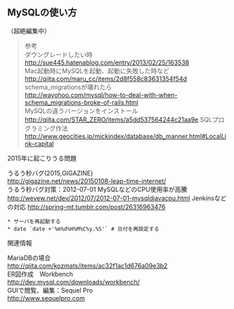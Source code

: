 
## MySQLの使い方

（超絶編集中）

> 参考  
ダウングレードしたい時  
http://sue445.hatenablog.com/entry/2013/02/25/163538  
Mac起動時にMySQLを起動、起動に失敗した時など  
http://qiita.com/maru_cc/items/2d8f558c83631354f54d  
schema_migrationsが壊れたら  
http://wayohoo.com/mysql/how-to-deal-with-when-schema_migrations-broke-of-rails.html  
MySQLの違うバージョンをインストール  
http://qiita.com/STAR_ZERO/items/a5dd537564244c21aa9e
SQLプログラミング作法
http://www.geocities.jp/mickindex/database/db_manner.html#LocalLink-capital

2015年に起こりうる問題  
>  
うるう秒バグ(2015,GIGAZINE)  
http://gigazine.net/news/20150108-leap-time-internet/  
うるう秒バグ対策：2012-07-01 MySQLなどのCPU使用率が高騰  
http://wevew.net/dev/2012/07/2012-07-01-mysqldjavacpu.html
Jenkinsなどの対応
http://spring-mt.tumblr.com/post/26316963476  
```  
* サーバを再起動する  
* date `date +'%m%d%H%M%C%y.%S'` # 日付を再設定する  
```  

関連情報  
>  
MariaDBの場合  
http://qiita.com/kozmats/items/ac32f1ac1d676a09e3b2  
ER図作成　Workbench  
http://dev.mysql.com/downloads/workbench/  
GUIで閲覧、編集：Sequel Pro  
http://www.sequelpro.com  


